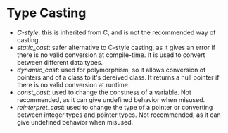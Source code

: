 # Type Casting

* *C-style*: this is inherited from C, and is not the recommended way of casting. 
* *static_cast*: safer alternative to C-style casting, as it gives an error if there is no valid conversion at compile-time. It is used to convert between different data types.
* *dynamic_cast*: used for polymorphism, so it allows conversion of pointers and of a class to it's dereived class. It returns a null pointer if there is no valid conversion at runtime.
* *const_cast*: used to change the constness of a variable. Not recommended, as it can give undefined behavior when misused. 
* *reinterpret_cast*: used to change the type of a pointer or converting between integer types and pointer types. Not recommended, as it can give undefined behavior when misused. 